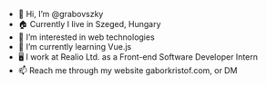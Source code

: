 - 👋 Hi, I’m @grabovszky
- 🏠 Currently I live in Szeged, Hungary
- 👀 I’m interested in web technologies
- 🌱 I’m currently learning Vue.js
- 🖥️ I work at Realio Ltd. as a Front-end Software Developer Intern
- 📫 Reach me through my website gaborkristof.com, or DM
